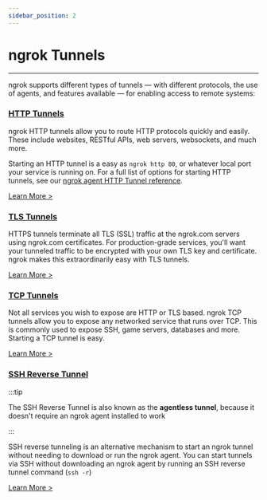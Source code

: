 ```yaml
---
sidebar_position: 2
---
```


# ngrok Tunnels
--------------------

ngrok supports different types of tunnels — with different protocols, the use of agents, and features available — for enabling access to remote systems:

### [HTTP Tunnels](http-tunnels)

ngrok HTTP tunnels allow you to route HTTP protocols quickly and easily. These include websites, RESTful APIs, web servers, websockets, and much more.

Starting an HTTP tunnel is a easy as `ngrok http 80`, or whatever local port your service is running on. For a full list of options for starting HTTP tunnels, see our [ngrok agent HTTP Tunnel reference](/secure-tunnels/ngrok-agent/reference/ngrok#ngrok-http).

[Learn More >](http-tunnels)

### [TLS Tunnels](tls-tunnels)

HTTPS tunnels terminate all TLS (SSL) traffic at the ngrok.com servers using ngrok.com certificates. For production-grade services, you'll want your tunneled traffic to be encrypted with your own TLS key and certificate. ngrok makes this extraordinarily easy with TLS tunnels.

[Learn More >](tls-tunnels)

### [TCP Tunnels](tcp-tunnels)

Not all services you wish to expose are HTTP or TLS based. ngrok TCP tunnels allow you to expose any networked service that runs over TCP. This is commonly used to expose SSH, game servers, databases and more. Starting a TCP tunnel is easy.

[Learn More >](tcp-tunnels)

### [SSH Reverse Tunnel](ssh-reverse-tunnel-agent)

:::tip

The SSH Reverse Tunnel is also known as the **agentless tunnel**, because it doesn't require an ngrok agent installed to work

:::

SSH reverse tunneling is an alternative mechanism to start an ngrok tunnel without needing to download or run the ngrok agent. You can start tunnels via SSH without downloading an ngrok agent by running an SSH reverse tunnel command (`ssh -r`)

[Learn More >](ssh-reverse-tunnel-agent)



